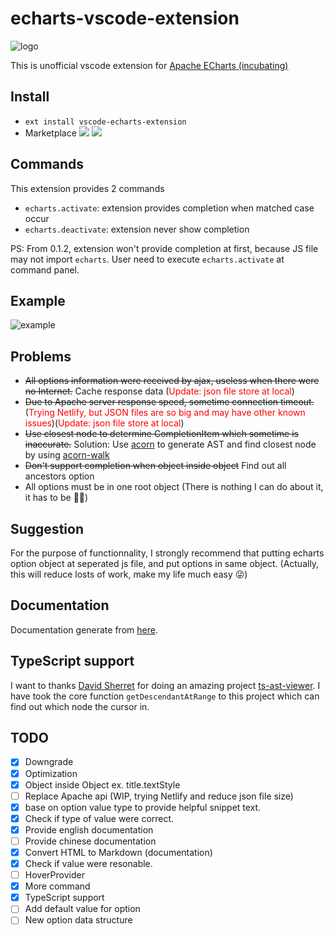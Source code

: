 # echarts-vscode-extension

![logo](./images/logo.png)

This is unofficial vscode extension for [Apache ECharts (incubating)](https://github.com/apache/incubator-echarts)

## Install
* `ext install vscode-echarts-extension`
* Marketplace [![](https://vsmarketplacebadge.apphb.com/version/susiwen8.vscode-echarts-extension.svg)](https://marketplace.visualstudio.com/items?itemName=susiwen8.vscode-echarts-extension) [![](https://vsmarketplacebadge.apphb.com/installs/susiwen8.vscode-echarts-extension.svg)](https://marketplace.visualstudio.com/items?itemName=susiwen8.vscode-echarts-extension)

## Commands

This extension provides 2 commands

* `echarts.activate`: extension provides completion when matched case occur
* `echarts.deactivate`: extension never show completion

PS: From 0.1.2, extension won't provide completion at first, because JS file may not import `echarts`. User need to execute `echarts.activate` at command panel.

## Example
![example](./gif/example.gif)

## Problems
* ~~All options information were received by ajax, useless when there were no Internet.~~ Cache response data (<font color="red">Update: json file store at local</font>)
* ~~Due to Apache server response speed, sometime connection timeout.~~(<font color="red">Trying Netlify, but JSON files are so big and may have other known issues</font>)(<font color="red">Update: json file store at local</font>)
* ~~Use closest node to determine CompletionItem which sometime is inaccurate.~~ Solution: Use [acorn](https://github.com/acornjs/acorn) to generate AST and find closest node by using [acorn-walk](https://github.com/acornjs/acorn/tree/master/acorn-walk)
* ~~Don't support completion when object inside object~~ Find out all ancestors option
* All options must be in one root object (There is nothing I can do about it, it has to be :man_shrugging:)

## Suggestion
For the purpose of functionnality, I strongly recommend that putting echarts option object at seperated js file, and put options in same object.
(Actually, this will reduce losts of work, make my life much easy :stuck_out_tongue_winking_eye:)

## Documentation
Documentation generate from [here](https://github.com/susiwen8/incubator-echarts-doc/tree/api).

## TypeScript support
I want to thanks [David Sherret](https://github.com/dsherret) for doing an amazing project [ts-ast-viewer](https://github.com/dsherret/ts-ast-viewer). I have took the core function `getDescendantAtRange` to this project which can find out which node the cursor in.

## TODO
- [x] Downgrade
- [x] Optimization
- [x] Object inside Object ex. title.textStyle
- [ ] Replace Apache api (WIP, trying Netlify and reduce json file size)
- [x] base on option value type to provide helpful snippet text.
- [x] Check if type of value were correct.
- [x] Provide english documentation
- [ ] Provide chinese documentation
- [x] Convert HTML to Markdown (documentation)
- [x] Check if value were resonable.
- [ ] HoverProvider
- [x] More command
- [x] TypeScript support
- [ ] Add default value for option
- [ ] New option data structure